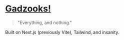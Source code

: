 # [Gadzooks!](https://gadzooks.me)

> "Everything, and nothing."

Built on Next.js (previously Vite), Tailwind, and insanity.
